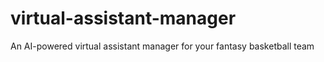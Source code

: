 # virtual-assistant-manager
An AI-powered virtual assistant manager for your fantasy basketball team
